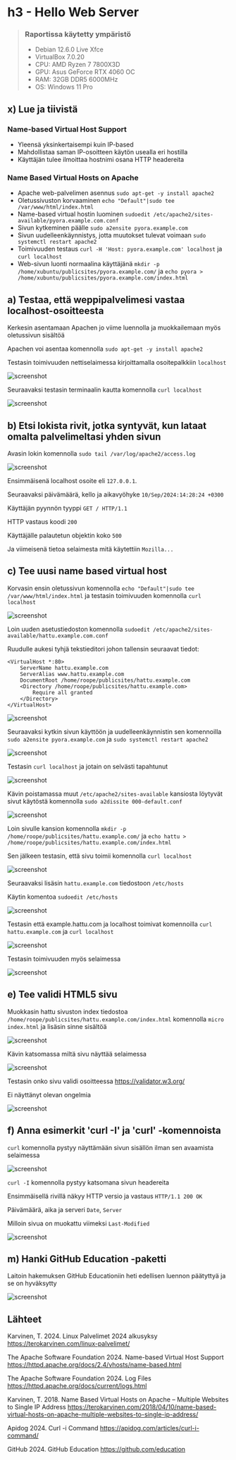 # h3 - Hello Web Server

>### Raportissa käytetty ympäristö
>- Debian 12.6.0 Live Xfce
>- VirtualBox 7.0.20
>- CPU: AMD Ryzen 7 7800X3D
>- GPU: Asus GeForce RTX 4060 OC
>- RAM: 32GB DDR5 6000MHz
>- OS: Windows 11 Pro

## x) Lue ja tiivistä
### Name-based Virtual Host Support
- Yleensä yksinkertaisempi kuin IP-based
- Mahdollistaa saman IP-osoitteen käytön usealla eri hostilla
- Käyttäjän tulee ilmoittaa hostnimi osana HTTP headereita

### Name Based Virtual Hosts on Apache
- Apache web-palvelimen asennus `sudo apt-get -y install apache2`
- Oletussivuston korvaaminen `echo "Default"|sudo tee /var/www/html/index.html`
- Name-based virtual hostin luominen `sudoedit /etc/apache2/sites-available/pyora.example.com.conf`
- Sivun kytkeminen päälle `sudo a2ensite pyora.example.com`
- Sivun uudelleenkäynnistys, jotta muutokset tulevat voimaan `sudo systemctl restart apache2`
- Toimivuuden testaus `curl -H 'Host: pyora.example.com' localhost` ja `curl localhost`
- Web-sivun luonti normaalina käyttäjänä `mkdir -p /home/xubuntu/publicsites/pyora.example.com/` ja `echo pyora > /home/xubuntu/publicsites/pyora.example.com/index.html`

## a) Testaa, että weppipalvelimesi vastaa localhost-osoitteesta
Kerkesin asentamaan Apachen jo viime luennolla ja muokkailemaan myös oletussivun sisältöä

Apachen voi asentaa komennolla `sudo apt-get -y install apache2`

Testasin toimivuuden nettiselaimessa kirjoittamalla osoitepalkkiin `localhost`

![screenshot](https://i.imgur.com/lszMmWo.png)

Seuraavaksi testasin terminaalin kautta komennolla `curl localhost`

![screenshot](https://i.imgur.com/XweiJ2w.png)

## b) Etsi lokista rivit, jotka syntyvät, kun lataat omalta palvelimeltasi yhden sivun
Avasin lokin komennolla `sudo tail /var/log/apache2/access.log`

![screenshot](https://i.imgur.com/QohgaYF.png)

Ensimmäisenä localhost osoite eli `127.0.0.1`. 

Seuraavaksi päivämäärä, kello ja aikavyöhyke `10/Sep/2024:14:28:24 +0300`

Käyttäjän pyynnön tyyppi `GET / HTTP/1.1`

HTTP vastaus koodi `200`

Käyttäjälle palautetun objektin koko `500`

Ja viimeisenä tietoa selaimesta mitä käytettiin `Mozilla...` 

## c) Tee uusi name based virtual host
Korvasin ensin oletussivun komennolla `echo "Default"|sudo tee /var/www/html/index.html` ja testasin toimivuuden komennolla `curl localhost`

![screenshot](https://i.imgur.com/Z0fBCDs.png)

Loin uuden asetustiedoston komennolla `sudoedit /etc/apache2/sites-available/hattu.example.com.conf`

Ruudulle aukesi tyhjä tekstieditori johon tallensin seuraavat tiedot:

    <VirtualHost *:80>
        ServerName hattu.example.com
        ServerAlias www.hattu.example.com
        DocumentRoot /home/roope/publicsites/hattu.example.com
        <Directory /home/roope/publicsites/hattu.example.com>
            Require all granted
        </Directory>
    </VirtualHost>

![screenshot](https://i.imgur.com/dvMapFe.png)

Seuraavaksi kytkin sivun käyttöön ja uudelleenkäynnistin sen komennoilla `sudo a2ensite pyora.example.com` ja `sudo systemctl restart apache2`

![screenshot](https://i.imgur.com/PZeWjTu.png)

Testasin `curl localhost` ja jotain on selvästi tapahtunut

![screenshot](https://i.imgur.com/ehx9a89.png)

Kävin poistamassa muut `/etc/apache2/sites-available` kansiosta löytyvät sivut käytöstä komennolla `sudo a2dissite 000-default.conf`

![screenshot](https://i.imgur.com/wBuBwG6.png)

Loin sivulle kansion komennolla `mkdir -p /home/roope/publicsites/hattu.example.com/` ja `echo hattu > /home/roope/publicsites/hattu.example.com/index.html`

Sen jälkeen testasin, että sivu toimii komennolla `curl localhost`

![screenshot](https://i.imgur.com/3bjhcF5.png)

Seuraavaksi lisäsin `hattu.example.com` tiedostoon `/etc/hosts`

Käytin komentoa `sudoedit /etc/hosts`

![screenshot](https://i.imgur.com/XCoZhqV.png)

Testasin että example.hattu.com ja localhost toimivat komennoilla `curl hattu.example.com` ja `curl localhost`

![screenshot](https://i.imgur.com/BwXsToZ.png)

Testasin toimivuuden myös selaimessa

![screenshot](https://i.imgur.com/eBnXLVt.png)

## e) Tee validi HTML5 sivu
Muokkasin hattu sivuston index tiedostoa `/home/roope/publicsites/hattu.example.com/index.html` komennolla `micro index.html` ja lisäsin sinne sisältöä

![screenshot](https://i.imgur.com/TkEq8Ce.png)

Kävin katsomassa miltä sivu näyttää selaimessa

![screenshot](https://i.imgur.com/oS35M6j.png)

Testasin onko sivu validi osoitteessa https://validator.w3.org/

Ei näyttänyt olevan ongelmia

![screenshot](https://i.imgur.com/c320g6c.png)

## f) Anna esimerkit 'curl -I' ja 'curl' -komennoista

`curl` komennolla pystyy näyttämään sivun sisällön ilman sen avaamista selaimessa

![screenshot](https://i.imgur.com/4RFF2b7.png)

`curl -I` komennolla pystyy katsomana sivun headereita

Ensimmäisellä rivillä näkyy HTTP versio ja vastaus `HTTP/1.1 200 OK`

Päivämäärä, aika ja serveri `Date`, `Server`

Milloin sivua on muokattu viimeksi `Last-Modified`

![screenshot](https://i.imgur.com/0ySOH56.png)

## m) Hanki GitHub Education -paketti
Laitoin hakemuksen GitHub Educationiin heti edellisen luennon päätyttyä ja se on hyväksytty

![screenshot](https://i.imgur.com/9cG4WQO.png)

## Lähteet
Karvinen, T. 2024. Linux Palvelimet 2024 alkusyksy https://terokarvinen.com/linux-palvelimet/

The Apache Software Foundation 2024. Name-based Virtual Host Support https://httpd.apache.org/docs/2.4/vhosts/name-based.html

The Apache Software Foundation 2024. Log Files https://httpd.apache.org/docs/current/logs.html

Karvinen, T. 2018. Name Based Virtual Hosts on Apache – Multiple Websites to Single IP Address https://terokarvinen.com/2018/04/10/name-based-virtual-hosts-on-apache-multiple-websites-to-single-ip-address/

Apidog 2024. Curl -i Command https://apidog.com/articles/curl-i-command/

GitHub 2024. GitHub Education https://github.com/education
